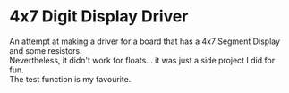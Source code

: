 # 4x7 Digit Display Driver
An attempt at making a driver for a board that has a 4x7 Segment Display and some resistors.  
Nevertheless, it didn't work for floats... it was just a side project I did for fun.  
The test function is my favourite.
